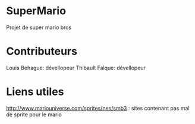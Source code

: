 SuperMario
==========
Projet de super mario bros 

Contributeurs
==========
Louis Behague: dévellopeur
Thibault Falque: dévellopeur

Liens utiles
==========
http://www.mariouniverse.com/sprites/nes/smb3 : sites contenant pas mal de sprite pour le mario 
